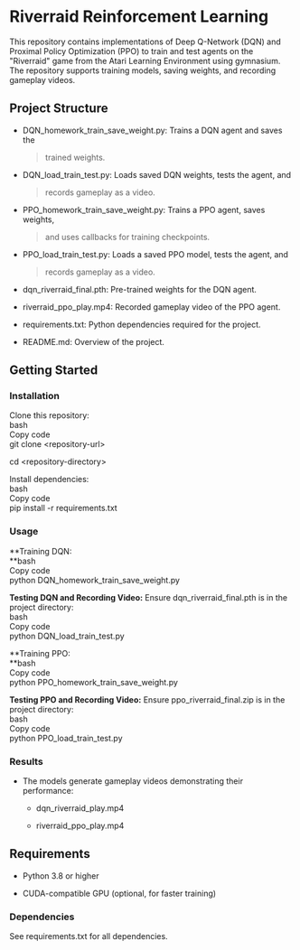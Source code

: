 # **Riverraid Reinforcement Learning**

This repository contains implementations of Deep Q-Network (DQN) and
Proximal Policy Optimization (PPO) to train and test agents on the
\"Riverraid\" game from the Atari Learning Environment using gymnasium.
The repository supports training models, saving weights, and recording
gameplay videos.

## **Project Structure**

- DQN_homework_train_save_weight.py: Trains a DQN agent and saves the
  > trained weights.

- DQN_load_train_test.py: Loads saved DQN weights, tests the agent, and
  > records gameplay as a video.

- PPO_homework_train_save_weight.py: Trains a PPO agent, saves weights,
  > and uses callbacks for training checkpoints.

- PPO_load_train_test.py: Loads a saved PPO model, tests the agent, and
  > records gameplay as a video.

- dqn_riverraid_final.pth: Pre-trained weights for the DQN agent.

- riverraid_ppo_play.mp4: Recorded gameplay video of the PPO agent.

- requirements.txt: Python dependencies required for the project.

- README.md: Overview of the project.

## **Getting Started**

### **Installation**

Clone this repository:  
bash  
Copy code  
git clone \<repository-url\>

cd \<repository-directory\>


Install dependencies:  
bash  
Copy code  
pip install -r requirements.txt


### **Usage**

**Training DQN:  
**bash  
Copy code  
python DQN_homework_train_save_weight.py


**Testing DQN and Recording Video:** Ensure dqn_riverraid_final.pth is
in the project directory:  
bash  
Copy code  
python DQN_load_train_test.py


**Training PPO:  
**bash  
Copy code  
python PPO_homework_train_save_weight.py


**Testing PPO and Recording Video:** Ensure ppo_riverraid_final.zip is
in the project directory:  
bash  
Copy code  
python PPO_load_train_test.py

### **Results**

- The models generate gameplay videos demonstrating their performance:

  - dqn_riverraid_play.mp4

  - riverraid_ppo_play.mp4

## **Requirements**

- Python 3.8 or higher

- CUDA-compatible GPU (optional, for faster training)

### **Dependencies**

See requirements.txt for all dependencies.
